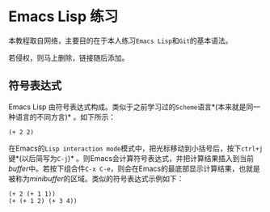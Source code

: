 # Emacs Lisp 练习

本教程取自网络，主要目的在于本人练习`Emacs Lisp`和`Git`的基本语法。

若侵权，则马上删除，链接随后添加。


## 符号表达式
Emacs Lisp 由符号表达式构成。类似于之前学习过的`Scheme`语言*(本来就是同一种语言的不同方言)* 。如下所示：
```
(+ 2 2)
```
在Emacs的`Lisp interaction mode`模式中，把光标移动到小括号后，按下`ctrl+j`键*(以后简写为`C-j`)* 。则Emacs会计算符号表达式，并把计算结果插入到当前*buffer*中。若按下组合件`C-x C-e`，则会在Emacs的最底部显示计算结果，也就是被称为*minibuffer*的区域。类似的符号表达式示例如下：

```
(+ 2 (+ 1 1))
(+ (+ 1 2) (+ 3 4))
```
